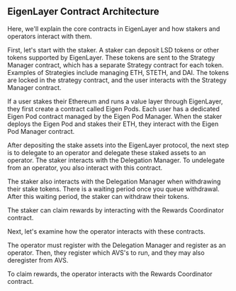 ## EigenLayer Contract Architecture

Here, we'll explain the core contracts in EigenLayer and how stakers and operators interact with them.

First, let's start with the staker. A staker can deposit LSD tokens or other tokens supported by EigenLayer. These tokens are sent to the Strategy Manager contract, which has a separate Strategy contract for each token. Examples of Strategies include managing ETH, STETH, and DAI. The tokens are locked in the strategy contract, and the user interacts with the Strategy Manager contract.

If a user stakes their Ethereum and runs a value layer through EigenLayer, they first create a contract called Eigen Pods. Each user has a dedicated Eigen Pod contract managed by the Eigen Pod Manager. When the staker deploys the Eigen Pod and stakes their ETH, they interact with the Eigen Pod Manager contract.

After depositing the stake assets into the EigenLayer protocol, the next step is to delegate to an operator and delegate these staked assets to an operator. The staker interacts with the Delegation Manager. To undelegate from an operator, you also interact with this contract.

The staker also interacts with the Delegation Manager when withdrawing their stake tokens. There is a waiting period once you queue withdrawal. After this waiting period, the staker can withdraw their tokens.

The staker can claim rewards by interacting with the Rewards Coordinator contract.

Next, let's examine how the operator interacts with these contracts.

The operator must register with the Delegation Manager and register as an operator. Then, they register which AVS's to run, and they may also deregister from AVS.

To claim rewards, the operator interacts with the Rewards Coordinator contract.
